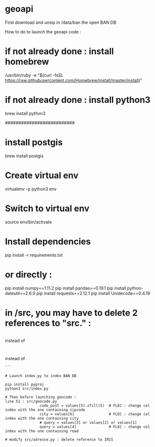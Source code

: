 # geoapi

First download and unsip in /data/ban the open BAN DB

How to do to launch the geoapi code : 

# if not already done : install homebrew
/usr/bin/ruby -e "$(curl -fsSL https://raw.githubusercontent.com/Homebrew/install/master/install)"

# if not already done : install python3
brew install python3

##########################

# install postgis
brew install postgis

# Create virtual env
virtualenv -p python3 env

# Switch to virtual env
source env/bin/activate

# Install dependencies
pip install -r requirements.txt

# or directly : 
pip install numpy==1.11.2
pip install pandas==0.19.1
pip install python-dateutil==2.6.0
pip install requests==2.12.1
pip install Unidecode==0.4.19

# in /src, you may have to delete 2 references to "src."  :    
```import db as db
``` 
instead of 
```import src.db as db
```   

```import utils as utils
```   
instead of 
```import utisrc.ls as util
```    

# Launch index.py to index BAN DB

pip install pyproj
python3 src/index.py

# Then before launching geocode :  
line 51 : src/geocode.py
                code_post = values[5].zfill(5)  # FLEC : change col index with the one containing zipcode
                city = values[6]                # FLEC : change col index with the one containing city
                # query = values[3] or values[2] or values[1]
                query = values[4]               # FLEC : change col index with the one containing road
                
# modify src/adresse.py : delete reference to IRIS

